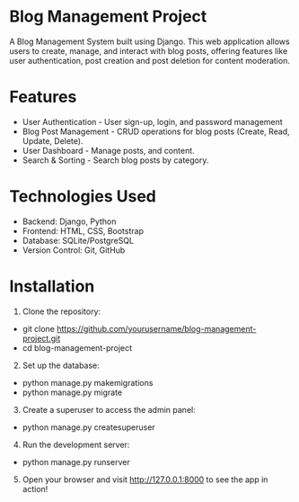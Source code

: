 # Blog Management Project

A Blog Management System built using Django. This web application allows users to create, manage, and interact with blog posts, offering features like user authentication, post creation and post deletion for content moderation.

# Features
- User Authentication - User sign-up, login, and password management
- Blog Post Management - CRUD operations for blog posts (Create, Read, Update, Delete).
- User Dashboard - Manage posts, and content.
- Search & Sorting - Search blog posts by category.

# Technologies Used
- Backend: Django, Python
- Frontend: HTML, CSS, Bootstrap
- Database: SQLite/PostgreSQL
- Version Control: Git, GitHub

# Installation
1. Clone the repository:

- git clone https://github.com/yourusername/blog-management-project.git
- cd blog-management-project


2. Set up the database:

- python manage.py makemigrations
- python manage.py migrate


3. Create a superuser to access the admin panel:

- python manage.py createsuperuser


4. Run the development server:

- python manage.py runserver


5. Open your browser and visit http://127.0.0.1:8000 to see the app in action!

